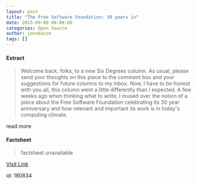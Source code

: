 ```yaml
---
layout: post
title: "The Free Software Foundation: 30 years in"
date: 2015-09-08 08:00:00
categories: Open Source
author: jonobacon
tags: []
---
```



#### Extract
>Welcome back, folks, to a new Six Degrees column. As usual, please send your thoughts on this piece to the comment box and your suggestions for future columns to my inbox.
Now, I have to be honest with you all, this column went a little differently than I expected.
A few weeks ago when thinking what to write, I mused over the notion of a piece about the Free Software Foundation celebrating its 30 year anniversary and how relevant and important its work is in today's computing climate.


read more

#### Factsheet
>factsheet unavailable

[Visit Link](http://opensource.com/business/15/9/free-software-foundation-30-years)

id:  180834
